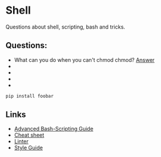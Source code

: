 # Shell

Questions about shell, scripting, bash and tricks.

## Questions:
* What can you do when you can't chmod chmod? [Answer](https://www.networkworld.com/article/3002286/what-can-you-do-when-you-cant-chmod-chmod.html)
*
*
*
*
```bash
pip install foobar
```

## Links
* [Advanced Bash-Scripting Guide](http://tldp.org/LDP/abs/html/)
* [Cheat sheet](https://devhints.io/bash)
* [Linter](https://www.shellcheck.net/)
* [Style Guide](https://google.github.io/styleguide/shell.xml)
